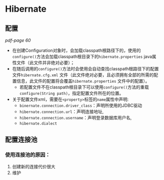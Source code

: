 # Hibernate
## 配置
*pdf-page 60*

- 在创建Configuration对象时，会加载classpath根路径下的，使用的`configure()`方法会加载classpath根目录下的`hibernate.properties` java属性文件（此文件并非绝对必要）；
- 在随后调用的`configure()`方法时会使用会自动查找classpath根路径下的配置文件`hibernate.cfg.xml` 文件（此文件绝对必要，且必须拥有全部的所需的配置信息，此文件的配置将会覆盖`hibernate.properties` 文件中的配置）。
	- 若配置文件不在classpath根目录下可以使用`configure()`方法的重载`configure(String path)`，指定配置文件所在的位置。
- 关于配置文件xml，需要在`<property>`标签的`name`属性中声明:
	- `binernate.connection.driver_class`：声明所使用的JDBC驱动
	- `hibernate.connection.url`：声明连接地址, 
	- `hibernate.connection.username`：声明登录数据库用户名, 
	- `hibernate.dialect`

## 配置连接池

### 使用连接池的原因：
1. 创建新的连接代价很大
2. 维护



